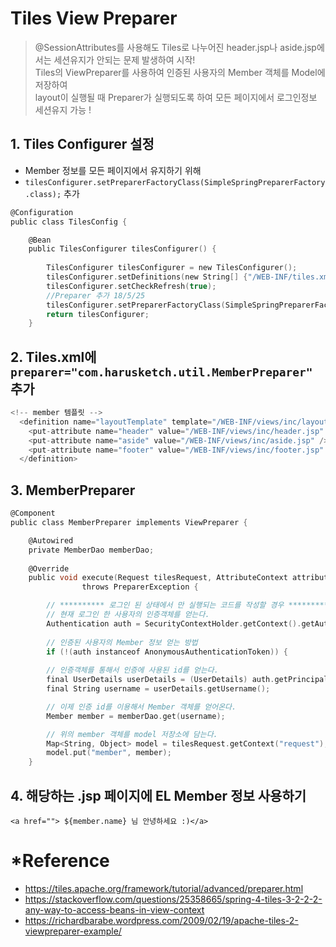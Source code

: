 # Tiles View Preparer
>@SessionAttributes를 사용해도 Tiles로 나누어진 header.jsp나 aside.jsp에서는 세션유지가 안되는 문제 발생하여 시작!  
Tiles의 ViewPreparer를 사용하여 인증된 사용자의 Member 객체를 Model에 저장하여  
layout이 실행될 때 Preparer가 실행되도록 하여 모든 페이지에서 로그인정보 세션유지 가능 !

## 1. Tiles Configurer 설정
- Member 정보를 모든 페이지에서 유지하기 위해
- `tilesConfigurer.setPreparerFactoryClass(SimpleSpringPreparerFactory.class);` 추가
~~~C
@Configuration
public class TilesConfig {

	@Bean
	public TilesConfigurer tilesConfigurer() {
		
		TilesConfigurer tilesConfigurer = new TilesConfigurer();
		tilesConfigurer.setDefinitions(new String[] {"/WEB-INF/tiles.xml"});
		tilesConfigurer.setCheckRefresh(true);
		//Preparer 추가 18/5/25
		tilesConfigurer.setPreparerFactoryClass(SimpleSpringPreparerFactory.class);
		return tilesConfigurer;
	}
~~~
## 2. Tiles.xml에 `preparer="com.harusketch.util.MemberPreparer"` 추가
~~~C
<!-- member 템플릿 -->
  <definition name="layoutTemplate" template="/WEB-INF/views/inc/layout.jsp" preparer="com.harusketch.util.MemberPreparer">    
    <put-attribute name="header" value="/WEB-INF/views/inc/header.jsp" />
    <put-attribute name="aside" value="/WEB-INF/views/inc/aside.jsp" />
    <put-attribute name="footer" value="/WEB-INF/views/inc/footer.jsp" />
  </definition>
~~~

## 3. MemberPreparer 
~~~C
@Component
public class MemberPreparer implements ViewPreparer {

	@Autowired
	private MemberDao memberDao;
	
	@Override
	public void execute(Request tilesRequest, AttributeContext attributeContext) 
				throws PreparerException {

		// ********** 로그인 된 상태에서 만 실행되는 코드를 작성할 경우 ******************
		// 현재 로그인 한 사용자의 인증객체를 얻는다.
		Authentication auth = SecurityContextHolder.getContext().getAuthentication();
		
		// 인증된 사용자의 Member 정보 얻는 방법
		if (!(auth instanceof AnonymousAuthenticationToken)) {
		
		// 인증객체를 통해서 인증에 사용된 id를 얻는다.
		final UserDetails userDetails = (UserDetails) auth.getPrincipal();
		final String username = userDetails.getUsername();

		// 이제 인증 id를 이용해서 Member 객체를 얻어온다.
		Member member = memberDao.get(username);

		// 위의 member 객체를 model 저장소에 담는다.
		Map<String, Object> model = tilesRequest.getContext("request");
		model.put("member", member);
	}
~~~

## 4. 해당하는 .jsp 페이지에 EL Member 정보 사용하기
`<a href=""> ${member.name} 님 안녕하세요 :)</a>`

# *Reference
- https://tiles.apache.org/framework/tutorial/advanced/preparer.html
- https://stackoverflow.com/questions/25358665/spring-4-tiles-3-2-2-2-any-way-to-access-beans-in-view-context
- https://richardbarabe.wordpress.com/2009/02/19/apache-tiles-2-viewpreparer-example/
